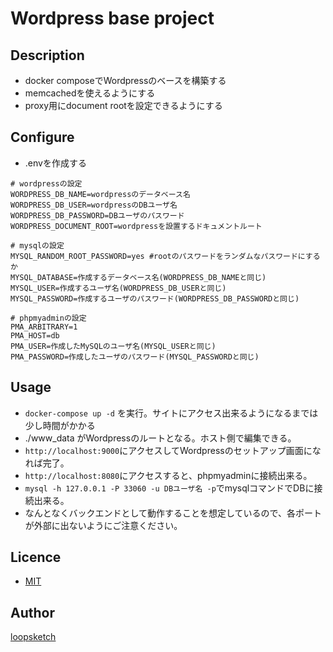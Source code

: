 Wordpress base project
====
## Description
- docker composeでWordpressのベースを構築する
- memcachedを使えるようにする
- proxy用にdocument rootを設定できるようにする

## Configure
- .envを作成する
```
# wordpressの設定
WORDPRESS_DB_NAME=wordpressのデータベース名
WORDPRESS_DB_USER=wordpressのDBユーザ名
WORDPRESS_DB_PASSWORD=DBユーザのパスワード
WORDPRESS_DOCUMENT_ROOT=wordpressを設置するドキュメントルート

# mysqlの設定
MYSQL_RANDOM_ROOT_PASSWORD=yes #rootのパスワードをランダムなパスワードにするか
MYSQL_DATABASE=作成するデータベース名(WORDPRESS_DB_NAMEと同じ)
MYSQL_USER=作成するユーザ名(WORDPRESS_DB_USERと同じ)
MYSQL_PASSWORD=作成するユーザのパスワード(WORDPRESS_DB_PASSWORDと同じ)

# phpmyadminの設定
PMA_ARBITRARY=1
PMA_HOST=db
PMA_USER=作成したMySQLのユーザ名(MYSQL_USERと同じ)
PMA_PASSWORD=作成したユーザのパスワード(MYSQL_PASSWORDと同じ)
```

## Usage
- `docker-compose up -d` を実行。サイトにアクセス出来るようになるまでは少し時間がかかる
- ./www_data がWordpressのルートとなる。ホスト側で編集できる。
- `http://localhost:9000`にアクセスしてWordpressのセットアップ画面になれば完了。
- `http://localhost:8080`にアクセスすると、phpmyadminに接続出来る。
- `mysql -h 127.0.0.1 -P 33060 -u DBユーザ名 -p`でmysqlコマンドでDBに接続出来る。
- なんとなくバックエンドとして動作することを想定しているので、各ポートが外部に出ないようにご注意ください。

## Licence
- [MIT](https://github.com/loopsketch/wp-base/blob/master/LICENSE.txt)

## Author
[loopsketch](https://github.com/loopsketch)
